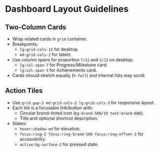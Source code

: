 # Dashboard Layout Guidelines

## Two-Column Cards
- Wrap related cards in `grid` container.
- Breakpoints:
  - `lg:grid-cols-12` for desktop.
  - `md:grid-cols-2` for tablet.
- Use column spans for proportion `7/12` and `5/12` on desktop:
  - `lg:col-span-7` for Progress/Milestone card.
  - `lg:col-span-5` for Achievements card.
- Cards should stretch equally (`h-full`) and internal lists may scroll.

## Action Tiles
- Use `grid gap-3 md:grid-cols-2 lg:grid-cols-3` for responsive layout.
- Each tile is a focusable link/button with:
  - Circular brand-tinted icon (`bg-brand-500/10 text-brand-600`).
  - Title and optional shortcut description.
- States:
  - `hover:shadow-md` for elevation.
  - `focus:ring-2 focus:ring-brand-500 focus:ring-offset-2` for accessibility.
  - `active:bg-surface-2` for pressed state.
